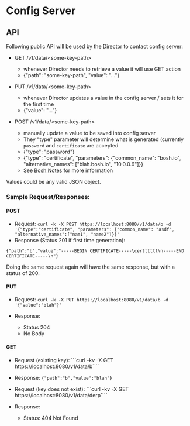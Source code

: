 # Config Server


## API

Following public API will be used by the Director to contact config server:

- GET /v1/data/&lt;some-key-path>
  - whenever Director needs to retrieve a value it will use GET action
  - {"path": "some-key-path", "value": "..."}

- PUT /v1/data/&lt;some-key-path>
  - whenever Director updates a value in the config server / sets it for the first time
  - {"value": "..."}

- POST /v1/data/&lt;some-key-path>
  - manually update a value to be saved into config server
  - They "type" parameter will determine what is generated (currently `password` and `certificate` are accepted
  - {"type": "password"}
  - {"type": "certificate", "parameters": {"common_name": "bosh.io", "alternative_names": ["blah.bosh.io", "10.0.0.6"]}}
  - See [Bosh Notes](https://github.com/cloudfoundry/bosh-notes/blob/master/config-server.md) for more information

Values could be any valid JSON object.

### Sample Request/Responses:
#### POST
- Request:
```curl -k -X POST https://localhost:8080/v1/data/b -d '{"type":"certificate", "parameters": {"common_name": "asdf", "alternative_names":["nam1", "name2"]}}'```
- Response (Status 201 if first time generation): 
```
{"path":"b","value":"-----BEGIN CERTIFICATE-----\certttttt\n-----END CERTIFICATE-----\n"}
```
Doing the same request again will have the same response, but with a status of 200.

#### PUT
- Request:
```curl -k -X PUT https://localhost:8080/v1/data/b -d '{"value":"blah"}'```

- Response:
  - Status 204
  - No Body

#### GET
- Request (existing key):
```curl -kv -X GET https://localhost:8080/v1/data/b````

- Response:
```{"path":"b","value":"blah"}```

- Request (key does not exist):
```curl -kv -X GET https://localhost:8080/v1/data/derp````

- Response:
  - Status: 404 Not Found

